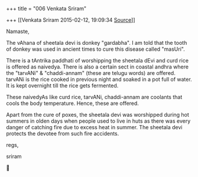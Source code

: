 +++
title = "006 Venkata Sriram"

+++
[[Venkata Sriram	2015-02-12, 19:09:34 [Source](https://groups.google.com/g/samskrita/c/_m7GI3Dt3tc)]]



Namaste,

  

The vAhana of sheetala devi is donkey "gardabha". I am told that the tooth of donkey was used in ancient times to cure this disease called "masUri".

  

There is a tAntrika paddhati of worshipping the sheetala dEvi and curd rice is offered as naivedya. There is also a certain sect in coastal andhra where the "tarvANi" & "chaddi-annam" (these are telugu words) are offered. tarvANi is the rice cooked in previous night and soaked in a pot full of water. It is kept overnight till the rice gets fermented. 

  

These naivedyAs like curd rice, tarvANi, chaddi-annam are coolants that cools the body temperature. Hence, these are offered.

  

Apart from the cure of poxes, the sheetala devi was worshipped during hot summers in olden days when people used to live in huts as there was every danger of catching fire due to excess heat in summer. The sheetala devi protects the devotee from such fire accidents.

  

regs,

sriram



